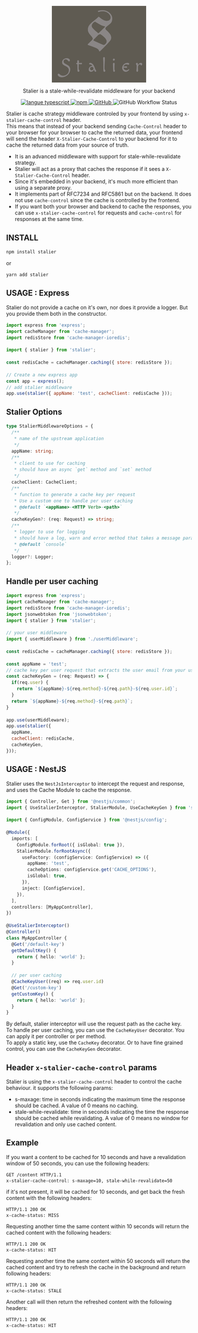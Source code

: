  <p align="center">
   <a href="https://github.com/ecyrbe/stalier">
     <img align="center" src="https://raw.githubusercontent.com/ecyrbe/stalier/main/docs/logo.png" width="256px" alt="Stalier logo">
   </a>
 </p>
 <p align="center">
    Stalier is a stale-while-revalidate middleware for your backend
 </p>
 
 <p align="center">
   <a href="https://www.npmjs.com/package/stalier">
   <img src="https://img.shields.io/npm/v/stalier.svg" alt="langue typescript">
   </a>
   <a href="https://www.npmjs.com/package/stalier">
   <img alt="npm" src="https://img.shields.io/npm/dw/stalier">
   </a>
   <a href="https://github.com/ecyrbe/stalier/blob/main/LICENSE">
    <img alt="GitHub" src="https://img.shields.io/github/license/ecyrbe/stalier">   
   </a>
   <img alt="GitHub Workflow Status" src="https://img.shields.io/github/workflow/status/ecyrbe/stalier/CI">
 </p>

Stalier is cache strategy middleware controled by your frontend by using `x-stalier-cache-control` header.  
This means that instead of your backend sending `Cache-Control` header to your browser for your browser to cache the returned data, your frontend will send the header `X-Stalier-Cache-Control` to your backend for it to cache the returned data from your source of truth.
  
- It is an advanced middleware with support for stale-while-revalidate strategy.  
- Stalier will act as a proxy that caches the response if it sees a `X-Stalier-Cache-Control` header.  
- Since it's embedded in your backend, it's much more efficient than using a separate proxy.  
- It implements part of RFC7234 and RFC5861 but on the backend. It does not use `cache-control` since the cache is controlled by the frontend.
- If you want both your browser and backend to cache the responses, you can use `x-stalier-cache-control` for requests and `cache-control` for responses at the same time.

## INSTALL

```bash
npm install stalier
```

or

```bash
yarn add stalier
```

## USAGE : Express

Stalier do not provide a cache on it's own, nor does it provide a logger. But you provide them both in the constructor.

```js
import express from 'express';
import cacheManager from 'cache-manager';
import redisStore from 'cache-manager-ioredis';

import { stalier } from 'stalier';

const redisCache = cacheManager.caching({ store: redisStore });

// Create a new express app
const app = express();
// add stalier middleware
app.use(stalier({ appName: 'test', cacheClient: redisCache }));
```

## Stalier Options

```typescript
type StalierMiddlewareOptions = {
  /**
   * name of the upstream application
   */
  appName: string;
  /**
   * client to use for caching
   * should have an async `get` method and `set` method
   */
  cacheClient: CacheClient;
  /**
   * function to generate a cache key per request
   * Use a custom one to handle per user caching
   * @default `<appName>-<HTTP Verb>-<path>`
   */
  cacheKeyGen?: (req: Request) => string;
  /**
   * logger to use for logging
   * should have a log, warn and error method that takes a message parameter
   * @default `console`
   */
  logger?: Logger;
};
```

## Handle per user caching

```js
import express from 'express';
import cacheManager from 'cache-manager';
import redisStore from 'cache-manager-ioredis';
import jsonwebtoken from 'jsonwebtoken';
import { stalier } from 'stalier';

// your user middleware
import { userMiddleware } from './userMiddleware';

const redisCache = cacheManager.caching({ store: redisStore });

const appName = 'test';
// cache key per user request that extracts the user email from your user middleware
const cacheKeyGen = (req: Request) => {
  if(req.user) {
    return `${appName}-${req.method}-${req.path}-${req.user.id}`;
  }
  return `${appName}-${req.method}-${req.path}`;
}

app.use(userMiddleware);
app.use(stalier({
  appName,
  cacheClient: redisCache,
  cacheKeyGen,
}));
```

## USAGE : NestJS

Stalier uses the `NestJsInterceptor` to intercept the request and response, and uses the Cache Module to cache the response.

```typescript
import { Controller, Get } from '@nestjs/common';
import { UseStalierInterceptor, StalierModule, UseCacheKeyGen } from 'stalier';

import { ConfigModule, ConfigService } from '@nestjs/config';

@Module({
  imports: [
    ConfigModule.forRoot({ isGlobal: true }),
    StalierModule.forRootAsync({
      useFactory: (configService: ConfigService) => ({
        appName: 'test',
        cacheOptions: configService.get('CACHE_OPTIONS'),
        isGlobal: true,
      }),
      inject: [ConfigService],
    }),
  ],
  controllers: [MyAppController],
})

@UseStalierInterceptor()
@Controller()
class MyAppController {
  @Get('/default-key')
  getDefaultKey() {
    return { hello: 'world' };
  }

  // per user caching
  @CacheKeyUser((req) => req.user.id)
  @Get('/custom-key')
  getCustomKey() {
    return { hello: 'world' };
  }
}
```

By default, stalier interceptor will use the request path as the cache key.  
To handle per user caching, you can use the `CacheKeyUser` decorator. You can apply it per controller or per method.  
To apply a static key, use the `CacheKey` decorator. Or to have fine grained control, you can use the `CacheKeyGen` decorator.
## Header `x-stalier-cache-control` params

Stalier is using the `x-stalier-cache-control` header to control the cache behaviour.
it supports the following params:

- s-maxage: time in seconds indicating the maximum time the response should be cached. A value of 0 means no caching.
- stale-while-revalidate: time in seconds indicating the time the response should be cached while revalidating. A value of 0 means no window for revalidation and only use cached content.

## Example

If you want a content to be cached for 10 seconds and have a revalidation window of 50 seconds, you can use the following headers:

```http
GET /content HTTP/1.1
x-stalier-cache-control: s-maxage=10, stale-while-revalidate=50
```

if it's not present, it will be cached for 10 seconds, and get back the fresh content with the following headers:

```http
HTTP/1.1 200 OK
x-cache-status: MISS
```

Requesting another time the same content within 10 seconds will return the cached content with the following headers:

```http
HTTP/1.1 200 OK
x-cache-status: HIT
```

Requesting another time the same content within 50 seconds will return the cached content and try to refresh the cache in the background and return following headers:

```http
HTTP/1.1 200 OK
x-cache-status: STALE
```

Another call will then return the refreshed content with the following headers:

```http
HTTP/1.1 200 OK
x-cache-status: HIT
```
